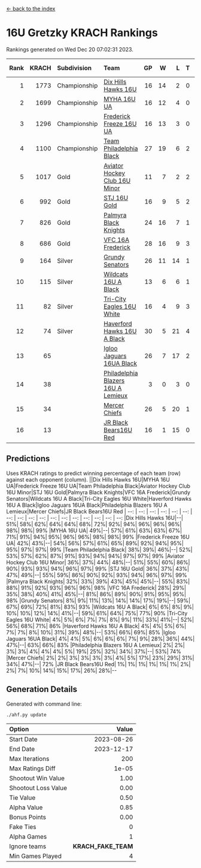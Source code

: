 [<- back to the index](readme.md)
# 16U Gretzky KRACH Rankings
Rankings generated on Wed Dec 20 07:02:31 2023.

Rank|KRACH|Subdivision|Team|GP|W|L|T|OTW|OTL|SoS|Exp Wins|Win Diff
---:|---:|:---|:---|---:|---:|---:|---:|---:|---:|---:|---:|---:
1|1773|Championship|[Dix Hills Hawks 16U](https://gamesheetstats.com/seasons/3659/teams/140688/schedule)|16|14|2|0|1|0|343|14.8|-0.0
2|1699|Championship|[MYHA 16U UA](https://gamesheetstats.com/seasons/3659/teams/140695/schedule)|16|12|4|0|2|1|651|12.8|-0.0
3|1296|Championship|[Frederick Freeze 16U UA](https://gamesheetstats.com/seasons/3659/teams/140689/schedule)|16|13|3|0|0|0|368|13.9|0.0
4|1100|Championship|[Team Philadelphia Black](https://gamesheetstats.com/seasons/3659/teams/140698/schedule)|27|19|6|2|1|1|559|20.8|-0.0
5|1017|Gold|[Aviator Hockey Club 16U Minor](https://gamesheetstats.com/seasons/3659/teams/140687/schedule)|11|7|2|2|2|1|550|8.9|0.0
6|992|Gold|[STJ 16U Gold](https://gamesheetstats.com/seasons/3659/teams/140697/schedule)|16|9|5|2|1|0|706|10.8|-0.0
7|826|Gold|[Palmyra Black Knights](https://gamesheetstats.com/seasons/3659/teams/140696/schedule)|24|16|7|1|2|0|584|17.3|-0.0
8|686|Gold|[VFC 16A Frederick](https://gamesheetstats.com/seasons/3659/teams/140700/schedule)|28|16|9|3|0|2|681|18.3|-0.0
9|164|Silver|[Grundy Senators](https://gamesheetstats.com/seasons/3659/teams/140690/schedule)|26|11|14|1|0|0|575|12.4|0.0
10|115|Silver|[Wildcats 16U A Black](https://gamesheetstats.com/seasons/3659/teams/140725/schedule)|13|6|6|1|0|0|398|7.4|0.0
11|82|Silver|[Tri-City Eagles 16U White](https://gamesheetstats.com/seasons/3659/teams/140699/schedule)|16|4|9|3|0|1|357|6.4|0.0
12|74|Silver|[Haverford Hawks 16U A Black](https://gamesheetstats.com/seasons/3659/teams/140691/schedule)|30|5|21|4|0|1|722|7.9|0.0
13|65||[Igloo Jaguars 16UA Black](https://gamesheetstats.com/seasons/3659/teams/140692/schedule)|26|7|17|2|0|3|626|8.9|0.0
14|38||[Philadelphia Blazers 16U A Lemieux](https://gamesheetstats.com/seasons/3659/teams/140717/schedule)|3|0|3|0|0|0|657|0.9|0.0
15|34||[Mercer Chiefs](https://gamesheetstats.com/seasons/3659/teams/140694/schedule)|26|5|20|1|1|0|634|6.4|0.0
16|13||[JR Black Bears16U Red](https://gamesheetstats.com/seasons/3659/teams/140693/schedule)|16|1|15|0|0|0|386|1.9|0.0

## Predictions
Uses KRACH ratings to predict winning percentage of each team (row) against each opponent (column).
||Dix Hills Hawks 16U|MYHA 16U UA|Frederick Freeze 16U UA|Team Philadelphia Black|Aviator Hockey Club 16U Minor|STJ 16U Gold|Palmyra Black Knights|VFC 16A Frederick|Grundy Senators|Wildcats 16U A Black|Tri-City Eagles 16U White|Haverford Hawks 16U A Black|Igloo Jaguars 16UA Black|Philadelphia Blazers 16U A Lemieux|Mercer Chiefs|JR Black Bears16U Red
| --: | --: | --: | --: | --: | --: | --: | --: | --: | --: | --: | --: | --: | --: | --: | --: | --: 
|Dix Hills Hawks 16U|--| 51%| 58%| 62%| 64%| 64%| 68%| 72%| 92%| 94%| 96%| 96%| 96%| 98%| 98%| 99%
|MYHA 16U UA| 49%|--| 57%| 61%| 63%| 63%| 67%| 71%| 91%| 94%| 95%| 96%| 96%| 98%| 98%| 99%
|Frederick Freeze 16U UA| 42%| 43%|--| 54%| 56%| 57%| 61%| 65%| 89%| 92%| 94%| 95%| 95%| 97%| 97%| 99%
|Team Philadelphia Black| 38%| 39%| 46%|--| 52%| 53%| 57%| 62%| 87%| 91%| 93%| 94%| 94%| 97%| 97%| 99%
|Aviator Hockey Club 16U Minor| 36%| 37%| 44%| 48%|--| 51%| 55%| 60%| 86%| 90%| 93%| 93%| 94%| 96%| 97%| 99%
|STJ 16U Gold| 36%| 37%| 43%| 47%| 49%|--| 55%| 59%| 86%| 90%| 92%| 93%| 94%| 96%| 97%| 99%
|Palmyra Black Knights| 32%| 33%| 39%| 43%| 45%| 45%|--| 55%| 83%| 88%| 91%| 92%| 93%| 96%| 96%| 98%
|VFC 16A Frederick| 28%| 29%| 35%| 38%| 40%| 41%| 45%|--| 81%| 86%| 89%| 90%| 91%| 95%| 95%| 98%
|Grundy Senators|  8%|  9%| 11%| 13%| 14%| 14%| 17%| 19%|--| 59%| 67%| 69%| 72%| 81%| 83%| 93%
|Wildcats 16U A Black|  6%|  6%|  8%|  9%| 10%| 10%| 12%| 14%| 41%|--| 59%| 61%| 64%| 75%| 77%| 90%
|Tri-City Eagles 16U White|  4%|  5%|  6%|  7%|  7%|  8%|  9%| 11%| 33%| 41%|--| 52%| 56%| 68%| 71%| 86%
|Haverford Hawks 16U A Black|  4%|  4%|  5%|  6%|  7%|  7%|  8%| 10%| 31%| 39%| 48%|--| 53%| 66%| 69%| 85%
|Igloo Jaguars 16UA Black|  4%|  4%|  5%|  6%|  6%|  6%|  7%|  9%| 28%| 36%| 44%| 47%|--| 63%| 66%| 83%
|Philadelphia Blazers 16U A Lemieux|  2%|  2%|  3%|  3%|  4%|  4%|  4%|  5%| 19%| 25%| 32%| 34%| 37%|--| 53%| 74%
|Mercer Chiefs|  2%|  2%|  3%|  3%|  3%|  3%|  4%|  5%| 17%| 23%| 29%| 31%| 34%| 47%|--| 72%
|JR Black Bears16U Red|  1%|  1%|  1%|  1%|  1%|  1%|  2%|  2%|  7%| 10%| 14%| 15%| 17%| 26%| 28%|--

## Generation Details

Generated with command line:
```
./ahf.py update
```

| Option | Value |
| :----- | ----: |
| Start Date | 2023-08-26 |
| End Date | 2023-12-17 |
| Max Iterations | 200 |
| Max Ratings Diff | 1e-05 |
| Shootout Win Value | 1.00 |
| Shootout Loss Value | 0.00 |
| Tie Value | 0.50 |
| Alpha Value | 0.85 |
| Bonus Points | 0.00 |
| Fake Ties | 0 |
| Alpha Games | 1 |
| Ignore teams | __KRACH_FAKE_TEAM__ |
| Min Games Played | 4 |


